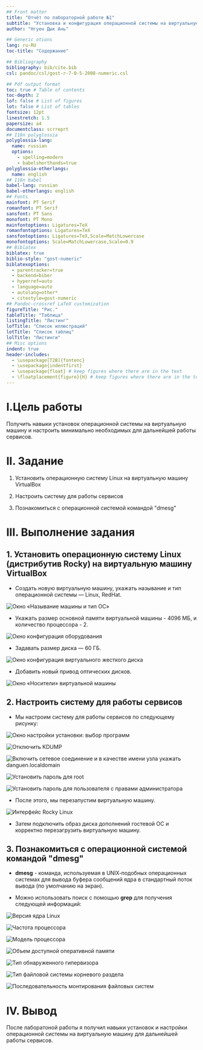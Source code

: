 ```yaml
---
## Front matter
title: "Отчёт по лабораторной работе №1"
subtitle: "Установка и конфигурация операционной системы на виртуальную машину"
author: "Нгуен Дык Ань"

## Generic otions
lang: ru-RU
toc-title: "Содержание"

## Bibliography
bibliography: bib/cite.bib
csl: pandoc/csl/gost-r-7-0-5-2008-numeric.csl

## Pdf output format
toc: true # Table of contents
toc-depth: 2
lof: false # List of figures
lot: false # List of tables
fontsize: 12pt
linestretch: 1.5
papersize: a4
documentclass: scrreprt
## I18n polyglossia
polyglossia-lang:
  name: russian
  options:
	- spelling=modern
	- babelshorthands=true
polyglossia-otherlangs:
  name: english
## I18n babel
babel-lang: russian
babel-otherlangs: english
## Fonts
mainfont: PT Serif
romanfont: PT Serif
sansfont: PT Sans
monofont: PT Mono
mainfontoptions: Ligatures=TeX
romanfontoptions: Ligatures=TeX
sansfontoptions: Ligatures=TeX,Scale=MatchLowercase
monofontoptions: Scale=MatchLowercase,Scale=0.9
## Biblatex
biblatex: true
biblio-style: "gost-numeric"
biblatexoptions:
  - parentracker=true
  - backend=biber
  - hyperref=auto
  - language=auto
  - autolang=other*
  - citestyle=gost-numeric
## Pandoc-crossref LaTeX customization
figureTitle: "Рис."
tableTitle: "Таблица"
listingTitle: "Листинг"
lofTitle: "Список иллюстраций"
lotTitle: "Список таблиц"
lolTitle: "Листинги"
## Misc options
indent: true
header-includes:
  - \usepackage[T2B]{fontenc}
  - \usepackage{indentfirst}
  - \usepackage{float} # keep figures where there are in the text
  - \floatplacement{figure}{H} # keep figures where there are in the text
---
```


# I.Цель работы

Получить навыки установок операционной системы на виртуальную машину и настроить минимально необходимых для дальнейшей работы сервисов.

# II. Задание

1. Установить операционную систему Linux на виртуальную машину VirtualBox

2. Настроить систему для работы сервисов

3. Познакомиться с операционной системой командой "dmesg"

# III. Выполнение задания

## 1. Установить операционную систему Linux (дистрибутив Rocky) на виртуальную машину VirtualBox

- Создать новую виртуальную машину, укажать называние и тип операционной системы — Linux, RedHat.

![Окно «Называние машины и тип ОС»](https://drive.google.com/uc?id=1h1jlRdL19VZGcLUiDxCezIA1KuDIzQRI)

- Укажать размер основной памяти виртуальной машины - 4096 МБ, и количество процессора - 2.

![Окно конфигурация оборудования](https://drive.google.com/uc?id=1US4h11eIQ3cxZeUd38BLAf_jK1bdYCPL)

- Задавать размер диска — 60 ГБ.

![Окно конфигурация виртуального жесткого диска](https://drive.google.com/uc?id=1vee94XxeN5NHtXf_dueZddLxM8hYhI_j)

- Добавить новый привод оптических дисков.

![Окно «Носители» виртуальной машины](https://drive.google.com/uc?id=1mwu0-HvMZo3HXp-WFkhDxqlo12KQLpKB)

## 2. Настроить систему для работы сервисов

- Мы настроим систему для работы сервисов по следующему рисунку:

![Окно настройки установки: выбор программ](https://drive.google.com/uc?id=19koVVDR9E6kAwAmgo5lx2xoM3wpU4EFo)

![Отключить KDUMP](https://drive.google.com/uc?id=14PEqZRdfZTLxCD7_l8-n9ePIhKePv5re)

![Включить сетевое соединение и в качестве имени узла укажать danguen.localdomain](https://drive.google.com/uc?id=1JMw1-mtim3WrwerHyGZaK9qCtoPxrcV6)

![Установить пароль для root](https://drive.google.com/uc?id=1WQOZIDbF3J0gEKvuOLjPTePj0QYn6apf)

![Установить пароль для пользователя с правами администратора](https://drive.google.com/uc?id=164ui4Rh7OfjA4VKZW61FTLpz0zIFX8Gj)

- После этого, мы перезапустим виртуальную машину.

![Интерфейс Rocky Linux](https://drive.google.com/uc?id=1cEu-k9euuiyLvEz_8OtiyMso6kxk5goe)

- Затем подключить образ диска дополнений гостевой ОС и корректно перезагрузить виртуальную машину.

## 3. Познакомиться с операционной системой командой "dmesg"

- **dmesg** - команда, используемая в UNIX‐подобных операционных системах для вывода буфера сообщений ядра в стандартный поток вывода (по умолчанию на экран).

- Можно использовать поиск с помощью **grep** для получения следующей информаций:

![Версия ядра Linux](https://drive.google.com/uc?id=1Op1gXBk8dXv09aYEJbJt2jyWRFYQ4we3)

![Частота процессора](https://drive.google.com/uc?id=12i3X0tDlIvkmUATB-OzulGxbBpnDXv2z)

![Модель процессора](https://drive.google.com/uc?id=1rnZgldQajcS-HBMviKT4nUYJNH-haxK5)

![Объем доступной оперативной памяти](https://drive.google.com/uc?id=1b9xpWNR1luYNJRSPDPYb-EHv5WNIZvGT)

![Тип обнаруженного гипервизора](https://drive.google.com/uc?id=1UblkoNTL40cwQ7wDmhxqagD_b0Qdhzdm)

![Тип файловой системы корневого раздела](https://drive.google.com/uc?id=16X29qW9bAuDKizNXAzefepbSwJjtXxir)

![Последовательность монтирования файловых систем](https://drive.google.com/uc?id=1KyrQE5dxWP4vMjfu3N-vaAy7FwaJd39F)

# IV. Вывод

После лаборатоной работы я получил навыки установок и настройки операционной системы на виртуальную машину для дальнейшей работы сервисов.
